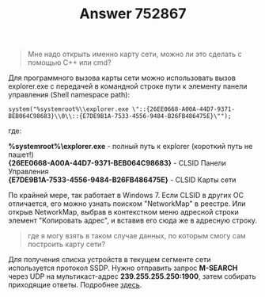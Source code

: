 ﻿---
title: "Answer 752867"
se.owner.user_id: 240512
se.owner.display_name: "MSDN.WhiteKnight"
se.owner.link: "https://ru.stackoverflow.com/users/240512/msdn-whiteknight"
se.answer_id: 752867
se.question_id: 752409
se.post_type: answer
se.score: 2
se.is_accepted: True
---
<blockquote>
  <p>Мне надо открыть именно карту сети, можно ли это сделать с помощью С++ или cmd?</p>
</blockquote>

<p>Для программного вызова карты сети можно использовать вызов explorer.exe с передачей в командной строке пути к элементу панели управления (Shell namespace path):</p>

<pre><code>system("%systemroot%\\explorer.exe \"::{26EE0668-A00A-44D7-9371-BEB064C98683}\\0\\::{E7DE9B1A-7533-4556-9484-B26FB486475E}\"");
</code></pre>

<p>где: </p>

<p><strong>%systemroot%\explorer.exe</strong> - полный путь к explorer (короткий путь не пашет!)<br>
<strong>{26EE0668-A00A-44D7-9371-BEB064C98683}</strong> - CLSID Панели Управления<br>
<strong>{E7DE9B1A-7533-4556-9484-B26FB486475E}</strong> - CLSID Карты сети </p>

<p>По крайней мере, так работает в Windows 7. Если CLSID в других ОС отличается, его можно узнать поиском "NetworkMap" в реестре. Или открыв NetworkMap, выбрав в контекстном меню адресной строки элемент "Копировать адрес", и вставив его сюда же в адресную строку.</p>

<blockquote>
  <p>где я могу взять в таком случае данных, по которым смогу сам построить
  карту сети?</p>
</blockquote>

<p>Для получения списка устройств в текущем сегменте сети используется протокол SSDP. Нужно отправить запрос <strong>M-SEARCH</strong> через UDP на мультикаст-адрес <strong>239.255.255.250:1900</strong>, затем собирать приходящие ответы. Подробнее <a href="https://habrahabr.ru/post/328726/" rel="nofollow noreferrer">здесь</a>.</p>
